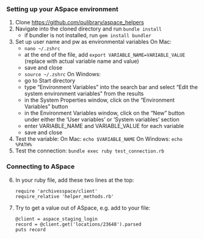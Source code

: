 ### Setting up your ASpace environment
1. Clone https://github.com/pulibrary/aspace_helpers
2. Navigate into the cloned directory and run `bundle install`
   - if bundler is not installed, run `gem install bundler`
3. Set up user name and pw as environmental variables
   On Mac:
   - `nano ~/.zshrc`
   - at the end of the file, add `export VARIABLE_NAME=VARIABLE_VALUE` (replace with actual variable name and value)
   - save and close
   - `source ~/.zshrc`
   On Windows:
   - go to Start directory
   - type “Environment Variables” into the search bar and select “Edit the system environment variables” from the results
   - in the System Properties window, click on the “Environment Variables” button
   - in the Environment Variables window, click on the “New” button under either the ‘User variables’ or ‘System variables’ section
   - enter VARIABLE_NAME and VARIABLE_VALUE for each variable
   - save and close
4. Test the variable:
   On Mac: `echo $VARIABLE_NAME`
   On Windows: `echo %PATH%`
5. Test the connection: `bundle exec ruby test_connection.rb`

### Connecting to ASpace
6. In your ruby file, add these two lines at the top:
   ```
   require 'archivesspace/client'
   require_relative 'helper_methods.rb'
   ```
7. Try to get a value out of ASpace, e.g. add to your file:
   ```
   @client = aspace_staging_login
   record = @client.get('locations/23648').parsed
   puts record
   ```
